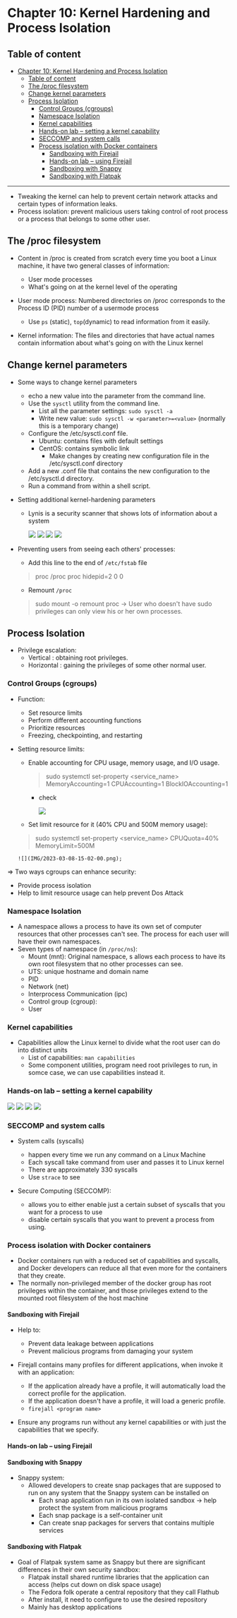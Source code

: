 # Chapter 10: Kernel Hardening and Process Isolation

## Table of content
- [Chapter 10: Kernel Hardening and Process Isolation](#chapter-10-kernel-hardening-and-process-isolation)
  - [Table of content](#table-of-content)
  - [The /proc filesystem](#the-proc-filesystem)
  - [Change kernel parameters](#change-kernel-parameters)
  - [Process Isolation](#process-isolation)
    - [Control Groups (cgroups)](#control-groups-cgroups)
    - [Namespace Isolation](#namespace-isolation)
    - [Kernel capabilities](#kernel-capabilities)
    - [Hands-on lab – setting a kernel capability](#hands-on-lab--setting-a-kernel-capability)
    - [SECCOMP and system calls](#seccomp-and-system-calls)
    - [Process isolation with Docker containers](#process-isolation-with-docker-containers)
      - [Sandboxing with Firejail](#sandboxing-with-firejail)
      - [Hands-on lab – using Firejail](#hands-on-lab--using-firejail)
      - [Sandboxing with Snappy](#sandboxing-with-snappy)
      - [Sandboxing with Flatpak](#sandboxing-with-flatpak)

-------------------

- Tweaking the kernel can help to prevent certain network attacks and certain types of information leaks.
- Process isolation: prevent malicious users taking control of root process or a process that belongs to some other user.

## The /proc filesystem
- Content in /proc is created from scratch  every time you boot a Linux machine, it have two general classes of information:
  - User mode processes
  - What's going on at the kernel level of the operating

- User mode process: 
  Numbered directories on /proc corresponds to the Process ID (PID) number of a usermode process
  - Use `ps` (static), `top`(dynamic) to read information from it easily.

- Kernel information:
  The files and directories that have actual names contain information about what's going on with the Linux kernel

## Change kernel parameters
- Some ways to change kernel parameters
  - echo a new value into the parameter from the command line.
  - Use the `sysctl` utility from the command line.
    - List all the parameter settings: `sudo sysctl -a`
    - Write new value: `sudo sysctl -w <parameter>=<value>` (normally this is a temporary change)
  - Configure the /etc/sysctl.conf file.
    - Ubuntu: contains files with default settings
    - CentOS: contains symbolic link
      - Make changes by creating new configuration file in the /etc/sysctl.conf directory
  - Add a new .conf file that contains the new configuration to the /etc/sysctl.d directory.
  - Run a command from within a shell script.

- Setting additional kernel-hardening parameters
  - Lynis is a security scanner that shows lots of information about a system

    ![](IMG/2023-03-24-13-19-47.png)
    ![](IMG/2023-03-24-13-20-52.png)
    ![](IMG/2023-03-24-13-21-57.png)
    ![](IMG/2023-03-24-13-27-29.png)


- Preventing users from seeing each others' processes:
  - Add this line to the end of `/etc/fstab` file
  > proc /proc proc hidepid=2 0 0
  - Remount `/proc`
  > sudo mount -o remount proc
  -> User who doesn't have sudo privileges can only view his or her own processes.


## Process Isolation

- Privilege escalation:
  - Vertical : obtaining root privileges.
  - Horizontal : gaining the privileges of some other normal user.

### Control Groups (cgroups)
- Function:
  - Set resource limits
  - Perform different accounting functions
  - Prioritize resources
  - Freezing, checkpointing, and restarting

- Setting resource limits:
  - Enable accounting for CPU usage, memory usage, and I/O usage.
    > sudo systemctl set-property <service_name> MemoryAccounting=1 CPUAccounting=1 BlockIOAccounting=1
    - check
  
      ![](IMG/2023-03-08-14-50-07.png)
  - Set limit resource for it (40% CPU and 500M memory usage): 
  > sudo systemctl set-property <service_name> CPUQuota=40% MemoryLimit=500M
  
      ![](IMG/2023-03-08-15-02-00.png);
    
=> Two ways cgroups can enhance security:
  - Provide process isolation
  - Help to limit resource usage can help prevent Dos Attack
  
### Namespace Isolation

- A namespace allows a process to have its own set of computer resources that other processes can't see. The process for each user will have their own namespaces. 
- Seven types of namespace (in `/proc/ns`):
  - Mount (mnt): Original namespace, s allows each process to have its own root filesystem that no other processes can see.
  - UTS: unique hostname and domain name
  - PID
  - Network (net)
  - Interprocess Communication (ipc)
  - Control group (cgroup):
  - User


### Kernel capabilities

- Capabilities allow the Linux kernel to divide what the root user can do into distinct units
  - List of capabilities: `man capabilities`
  - Some component utilities, program need root privileges to run, in somce case, we can use capabilities instead it.

### Hands-on lab – setting a kernel capability

![](IMG/2023-03-09-02-00-24.png)
![](IMG/2023-03-09-01-59-40.png)
![](IMG/2023-03-09-02-00-06.png)
![](IMG/2023-03-09-01-59-27.png)

### SECCOMP and system calls

- System calls (syscalls)
  - happen every time we run any command on a Linux Machine
  - Each syscall take command from user and passes it to Linux kernel
  - There are approximately 330 syscalls
  - Use `strace` to see

- Secure Computing (SECCOMP):
  - allows you to either enable just a certain subset of syscalls that you want for a process to use 
  - disable certain syscalls that you want to prevent a process from using.
  
### Process isolation with Docker containers

- Docker containers run with a reduced set of capabilities and syscalls, and Docker developers can reduce all that even more for the containers that they create.
- The normally non-privileged member of the
docker group has root privileges within the container, and those privileges extend to the mounted root filesystem of the host machine

#### Sandboxing with Firejail

- Help to:
  - Prevent data leakage between
  applications
  - Prevent malicious programs from damaging your system
  
- Firejall contains many profiles for different applications, when invoke it with an application:
  - If the application already have a profile, it will automatically load the correct profile for the application.
  - If the application doesn't have a profile, it will load a generic profile.
  - `firejall <program name>`

- Ensure any programs run without any kernel capabilities or with just the capabilities that we specify.

#### Hands-on lab – using Firejail

#### Sandboxing with Snappy

- Snappy system:
  - Allowed developers to create snap packages that
are supposed to run on any system that the Snappy system can be installed on
    - Each snap application run in its own isolated sandbox -> help protect the system from malicious programs
    - Each snap package is a self-container unit
    - Can create snap packages for servers that contains multiple services  

#### Sandboxing with Flatpak

- Goal of Flatpak system same as Snappy but there are significant differences in their own security sandbox:
  - Flatpak install shared runtime libraries that the application can access (helps cut down on disk space usage)
  - The Fedora folk operate a central repository that they call Flathub
  - After install, it need to configure to use the desired repository
  - Mainly has desktop applications







